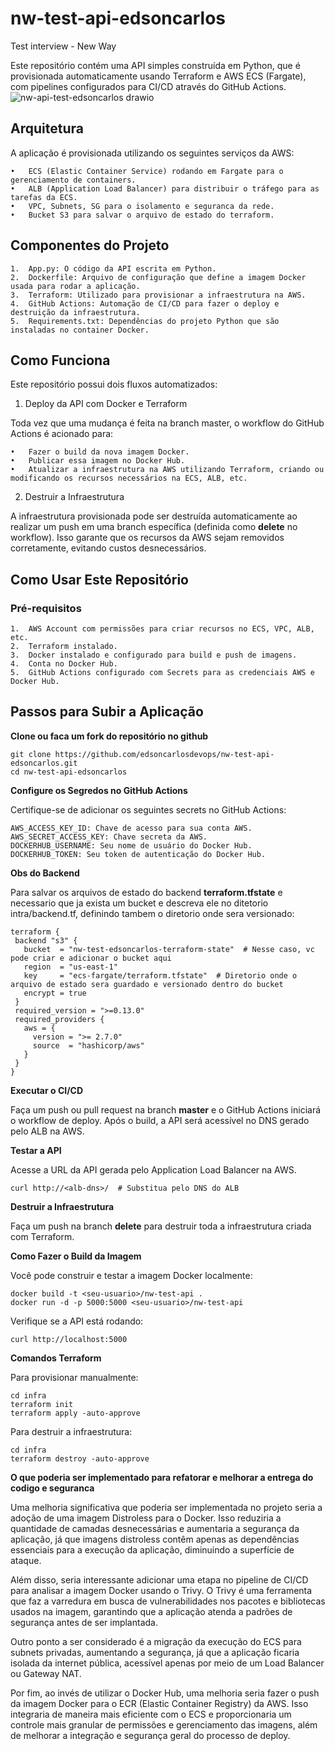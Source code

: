 # nw-test-api-edsoncarlos
Test interview - New Way

Este repositório contém uma API simples construída em Python, que é provisionada automaticamente usando Terraform e AWS ECS (Fargate), com pipelines configurados para CI/CD através do GitHub Actions.
![nw-api-test-edsoncarlos drawio](https://github.com/user-attachments/assets/34ccd5a4-d78b-46f4-b2f5-a5db252cda5c)


## Arquitetura
A aplicação é provisionada utilizando os seguintes serviços da AWS:

	•	ECS (Elastic Container Service) rodando em Fargate para o gerenciamento de containers.
	•	ALB (Application Load Balancer) para distribuir o tráfego para as tarefas da ECS.
	•	VPC, Subnets, SG para o isolamento e seguranca da rede.
 	•	Bucket S3 para salvar o arquivo de estado do terraform.


## Componentes do Projeto

	1.	App.py: O código da API escrita em Python.
	2.	Dockerfile: Arquivo de configuração que define a imagem Docker usada para rodar a aplicação.
	3.	Terraform: Utilizado para provisionar a infraestrutura na AWS.
	4.	GitHub Actions: Automação de CI/CD para fazer o deploy e destruição da infraestrutura.
	5.	Requirements.txt: Dependências do projeto Python que são instaladas no container Docker.


## Como Funciona

Este repositório possui dois fluxos automatizados:

1. Deploy da API com Docker e Terraform

Toda vez que uma mudança é feita na branch master, o workflow do GitHub Actions é acionado para:

	•	Fazer o build da nova imagem Docker.
	•	Publicar essa imagem no Docker Hub.
	•	Atualizar a infraestrutura na AWS utilizando Terraform, criando ou modificando os recursos necessários na ECS, ALB, etc.

2. Destruir a Infraestrutura

A infraestrutura provisionada pode ser destruída automaticamente ao realizar um push em uma branch específica (definida como **delete** no workflow). Isso garante que os recursos da AWS sejam removidos corretamente, evitando custos desnecessários.

 

## Como Usar Este Repositório

### Pré-requisitos

	1.	AWS Account com permissões para criar recursos no ECS, VPC, ALB, etc.
	2.	Terraform instalado.
	3.	Docker instalado e configurado para build e push de imagens.
	4.	Conta no Docker Hub.
	5.	GitHub Actions configurado com Secrets para as credenciais AWS e Docker Hub.

## Passos para Subir a Aplicação

**Clone ou faca um fork do repositório no github**

 ```
git clone https://github.com/edsoncarlosdevops/nw-test-api-edsoncarlos.git
cd nw-test-api-edsoncarlos
```

**Configure os Segredos no GitHub Actions**

Certifique-se de adicionar os seguintes secrets no GitHub Actions:

```
AWS_ACCESS_KEY_ID: Chave de acesso para sua conta AWS.
AWS_SECRET_ACCESS_KEY: Chave secreta da AWS.
DOCKERHUB_USERNAME: Seu nome de usuário do Docker Hub.
DOCKERHUB_TOKEN: Seu token de autenticação do Docker Hub.
```

**Obs do Backend**

Para salvar os arquivos de estado do backend **terraform.tfstate** e necessario que ja exista um bucket e descreva ele no ditetorio intra/backend.tf, definindo tambem o diretorio onde sera versionado:

 ```
terraform {
  backend "s3" {
    bucket  = "nw-test-edsoncarlos-terraform-state"  # Nesse caso, vc pode criar e adicionar o bucket aqui
    region  = "us-east-1"
    key     = "ecs-fargate/terraform.tfstate"  # Diretorio onde o arquivo de estado sera guardado e versionado dentro do bucket
    encrypt = true
  }
  required_version = ">=0.13.0"
  required_providers {
    aws = {
      version = ">= 2.7.0"
      source  = "hashicorp/aws"
    }
  }
}

```

**Executar o CI/CD**

Faça um push ou pull request na branch **master** e o GitHub Actions iniciará o workflow de deploy.
Após o build, a API será acessível no DNS gerado pelo ALB na AWS.

 
**Testar a API**

Acesse a URL da API gerada pelo Application Load Balancer na AWS.
 ```
curl http://<alb-dns>/  # Substitua pelo DNS do ALB
```
**Destruir a Infraestrutura**

Faça um push na branch **delete** para destruir toda a infraestrutura criada com Terraform.



**Como Fazer o Build da Imagem**

Você pode construir e testar a imagem Docker localmente:
 ```
docker build -t <seu-usuario>/nw-test-api .
docker run -d -p 5000:5000 <seu-usuario>/nw-test-api
```

Verifique se a API está rodando:
 ```
curl http://localhost:5000
```

**Comandos Terraform**

Para provisionar manualmente:
 ```
cd infra
terraform init
terraform apply -auto-approve
```

Para destruir a infraestrutura:
 ```
cd infra
terraform destroy -auto-approve
```


**O que poderia ser implementado para refatorar e melhorar a entrega do codigo e seguranca**

Uma melhoria significativa que poderia ser implementada no projeto seria a adoção de uma imagem Distroless para o Docker. Isso reduziria a quantidade de camadas desnecessárias e aumentaria a segurança da aplicação, já que imagens distroless contêm apenas as dependências essenciais para a execução da aplicação, diminuindo a superfície de ataque.

Além disso, seria interessante adicionar uma etapa no pipeline de CI/CD para analisar a imagem Docker usando o Trivy. O Trivy é uma ferramenta que faz a varredura em busca de vulnerabilidades nos pacotes e bibliotecas usados na imagem, garantindo que a aplicação atenda a padrões de segurança antes de ser implantada.

Outro ponto a ser considerado é a migração da execução do ECS para subnets privadas, aumentando a segurança, já que a aplicação ficaria isolada da internet pública, acessível apenas por meio de um Load Balancer ou Gateway NAT.

Por fim, ao invés de utilizar o Docker Hub, uma melhoria seria fazer o push da imagem Docker para o ECR (Elastic Container Registry) da AWS. Isso integraria de maneira mais eficiente com o ECS e proporcionaria um controle mais granular de permissões e gerenciamento das imagens, além de melhorar a integração e segurança geral do processo de deploy.


